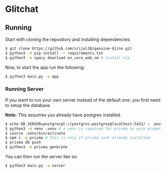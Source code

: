 # Glitchat

## Running

Start with cloning the repository and installing dependencies:

```bash
$ git clone https://github.com/srijal30/genuine-djinn.git
$ python3 -m pip install -r requirements.txt
$ python3 -m spacy download en_core_web_sm # install nlp
```

Now, to start the app run the following:

```bash
$ python3 main.py -a app
```

### Running Server

If you want to run your own server instead of the default one, you first need to setup the database.

**Note:** This assumes you already have postgres installed.

```bash
$ echo DB_SERVER=postgresql://postgres:postgres@localhost:5432/ > .env
$ python3 -m venv .venv # a venv is required for prisma to work properly
$ source .venv/bin/activate
$ npm i -g prisma # this is only if prisma isnt already installed
$ prisma db push
$ python3 -m prisma generate
```

You can then run the server like so:

```bash
$ python3 main.py -a server
```
